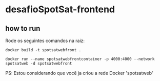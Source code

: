 # desafioSpotSat-frontend


## how to run

Rode os seguintes comandos na raiz:

    docker build -t spotsatwebfront .

    docker run --name spotsatwebfrontcontainer -p 4000:4000 --network spotsatweb -d spotsatwebfront


PS: Estou considerando que você ja criou a rede Docker 'spotsatweb'